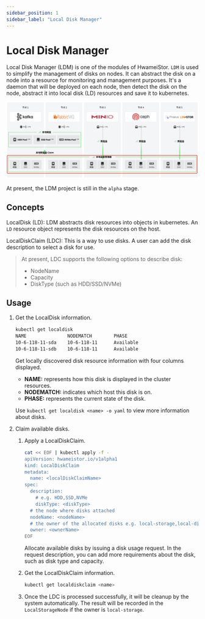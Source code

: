```yaml
---
sidebar_position: 1
sidebar_label: "Local Disk Manager"
---
```


# Local Disk Manager

Local Disk Manager (LDM) is one of the modules of HwameiStor. `LDM` is used to simplify the management of disks on nodes. It can abstract the disk on a node into a resource for monitoring and management purposes. It's a daemon that will be deployed on each node, then detect the disk on the node, abstract it into local disk (LD) resources and save it to kubernetes.

![LDM 架构图](../../img/ldm.png)

At present, the LDM project is still in the `alpha` stage.

## Concepts

LocalDisk (LD): LDM abstracts disk resources into objects in kubernetes. An `LD` resource object represents the disk resources on the host.

LocalDiskClaim (LDC): This is a way to use disks. A user can add the disk description to select a disk for use.

> At present, LDC supports the following options to describe disk:
>
> - NodeName
> - Capacity
> - DiskType (such as HDD/SSD/NVMe)

## Usage

1. Get the LocalDisk information.

    ```bash
    kubectl get localdisk
    NAME               NODEMATCH        PHASE
    10-6-118-11-sda    10-6-118-11      Available
    10-6-118-11-sdb    10-6-118-11      Available
    ```

    Get locally discovered disk resource information with four columns displayed.

    - **NAME:** represents how this disk is displayed in the cluster resources.
    - **NODEMATCH:** indicates which host this disk is on.
    - **PHASE:** represents the current state of the disk.

    Use `kubectl get localdisk <name> -o yaml` to view more information about disks.

2. Claim available disks.

    1. Apply a LocalDiskClaim.

       ```bash
       cat << EOF | kubectl apply -f -
       apiVersion: hwameistor.io/v1alpha1
       kind: LocalDiskClaim
       metadata:
         name: <localDiskClaimName>
       spec:
         description:
           # e.g. HDD,SSD,NVMe
           diskType: <diskType>
         # the node where disks attached
         nodeName: <nodeName>
         # the owner of the allocated disks e.g. local-storage,local-disk-manager
         owner: <ownerName>
       EOF
       ```

        Allocate available disks by issuing a disk usage request. In the request description, you can add more requirements about the disk, such as disk type and capacity.

    2. Get the LocalDiskClaim information.

        ```bash
        kubectl get localdiskclaim <name>
        ```
    3. Once the LDC is processed successfully, it will be cleanup by the system automatically. The result will be recorded in the `LocalStorageNode` if the owner is `local-storage`.
